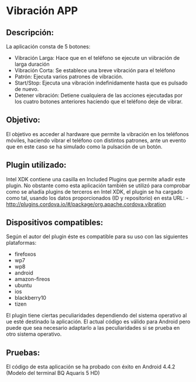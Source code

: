Vibración APP
=============

Descripción:
------------
La aplicación consta de 5 botones:
* Vibración Larga: Hace que en el teléfono se ejecute un viibración de larga duración
* Vibración Corta: Se establece una breve vibración para el teléfono
* Patrón: Ejecuta varios patrones de vibración.
* Start/Stop: Ejecuta una vibración indefinidamente hasta que es pulsado de nuevo.
* Detener vibración: Detiene cualquiera de las acciones ejecutadas por los cuatro botones anteriores haciendo que el teléfono deje de vibrar.

Objetivo:
---------
El objetivo es acceder al hardware que permite la vibración en los teléfonos móviles, haciendo vibrar el teléfono con distintos patrones, ante un evento que en este caso se ha simulado como la pulsación de un botón.

Plugin utilizado:
-----------------
Intel XDK contiene una casilla en Included Plugins que permite añadir este plugin. No obstante como esta aplicación también se utilizó para comprobar como se añadía plugins de terceros en Intel XDK, el plugin se ha cargado como tal, usando los datos proporcionados (ID y repositorio) en esta URL:
	- http://plugins.cordova.io/#/package/org.apache.cordova.vibration

Dispositivos compatibles:
-------------------------
Según el autor del plugin éste es compatible para su uso con las siguientes plataformas:
* firefoxos
* wp7
* wp8
* android
* amazon-fireos
* ubuntu
* ios
* blackberry10  
* tizen

El plugin tiene ciertas peculiaridades dependiendo del sistema operativo al ue esté destinado la aplicación. El actual código es válido para Android pero puede que sea necesario adaptarlo a las peculiaridades si se prueba en otro sistema operativo.

Pruebas:
--------
El código de esta aplicación se ha probado con éxito en Android 4.4.2 (Modelo del terminal BQ Aquaris 5 HD)